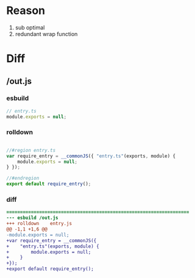 # Reason
1. sub optimal
2. redundant wrap function
# Diff
## /out.js
### esbuild
```js
// entry.ts
module.exports = null;
```
### rolldown
```js

//#region entry.ts
var require_entry = __commonJS({ "entry.ts"(exports, module) {
	module.exports = null;
} });

//#endregion
export default require_entry();

```
### diff
```diff
===================================================================
--- esbuild	/out.js
+++ rolldown	entry.js
@@ -1,1 +1,6 @@
-module.exports = null;
+var require_entry = __commonJS({
+    "entry.ts"(exports, module) {
+        module.exports = null;
+    }
+});
+export default require_entry();

```